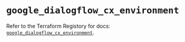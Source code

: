 # `google_dialogflow_cx_environment`

Refer to the Terraform Registory for docs: [`google_dialogflow_cx_environment`](https://www.terraform.io/docs/providers/google/r/dialogflow_cx_environment).
